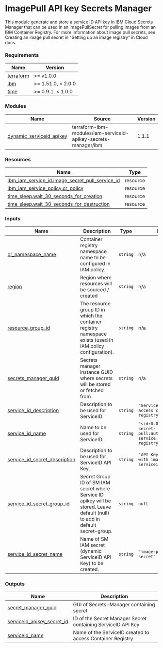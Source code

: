 # ImagePull API key Secrets Manager

This module generate and store a service ID API key in IBM Cloud Secrets Manager that can be used in an imagePullSecret for pulling images from an IBM Container Registry. For more information about image pull secrets, see Creating an image pull secret in "Setting up an image registry" in Cloud docs.

<!-- BEGINNING OF PRE-COMMIT-TERRAFORM DOCS HOOK -->
### Requirements

| Name | Version |
|------|---------|
| <a name="requirement_terraform"></a> [terraform](#requirement\_terraform) | >= v1.0.0 |
| <a name="requirement_ibm"></a> [ibm](#requirement\_ibm) | >= 1.51.0, < 2.0.0 |
| <a name="requirement_time"></a> [time](#requirement\_time) | >= 0.9.1, < 1.0.0 |

### Modules

| Name | Source | Version |
|------|--------|---------|
| <a name="module_dynamic_serviceid_apikey"></a> [dynamic\_serviceid\_apikey](#module\_dynamic\_serviceid\_apikey) | terraform-ibm-modules/iam-serviceid-apikey-secrets-manager/ibm | 1.1.1 |

### Resources

| Name | Type |
|------|------|
| [ibm_iam_service_id.image_secret_pull_service_id](https://registry.terraform.io/providers/IBM-Cloud/ibm/latest/docs/resources/iam_service_id) | resource |
| [ibm_iam_service_policy.cr_policy](https://registry.terraform.io/providers/IBM-Cloud/ibm/latest/docs/resources/iam_service_policy) | resource |
| [time_sleep.wait_30_seconds_for_creation](https://registry.terraform.io/providers/hashicorp/time/latest/docs/resources/sleep) | resource |
| [time_sleep.wait_30_seconds_for_destruction](https://registry.terraform.io/providers/hashicorp/time/latest/docs/resources/sleep) | resource |

### Inputs

| Name | Description | Type | Default | Required |
|------|-------------|------|---------|:--------:|
| <a name="input_cr_namespace_name"></a> [cr\_namespace\_name](#input\_cr\_namespace\_name) | Container registry namespace name to be configured in IAM policy. | `string` | n/a | yes |
| <a name="input_region"></a> [region](#input\_region) | Region where resources will be sourced / created | `string` | n/a | yes |
| <a name="input_resource_group_id"></a> [resource\_group\_id](#input\_resource\_group\_id) | The resource group ID in which the container registry namespace exists (used in IAM policy configuration). | `string` | n/a | yes |
| <a name="input_secrets_manager_guid"></a> [secrets\_manager\_guid](#input\_secrets\_manager\_guid) | Secrets manager instance GUID where secrets will be stored or fetched from | `string` | n/a | yes |
| <a name="input_service_id_description"></a> [service\_id\_description](#input\_service\_id\_description) | Description to be used for ServiceID. | `string` | `"ServiceId used to access container registry"` | no |
| <a name="input_service_id_name"></a> [service\_id\_name](#input\_service\_id\_name) | Name to be used for ServiceID. | `string` | `"sid:0.0.1:image-secret-pull:automated:simple-service:container-registry:"` | no |
| <a name="input_service_id_secret_description"></a> [service\_id\_secret\_description](#input\_service\_id\_secret\_description) | Description to be used for ServiceID API Key. | `string` | `"API Key associated with image pull serviceid"` | no |
| <a name="input_service_id_secret_group_id"></a> [service\_id\_secret\_group\_id](#input\_service\_id\_secret\_group\_id) | Secret Group ID of SM IAM secret where Service ID apikey will be stored. Leave default (null) to add in default secret-group. | `string` | `null` | no |
| <a name="input_service_id_secret_name"></a> [service\_id\_secret\_name](#input\_service\_id\_secret\_name) | Name of SM IAM secret (dynamic ServiceID API Key) to be created. | `string` | `"image-pull-iam-secret"` | no |

### Outputs

| Name | Description |
|------|-------------|
| <a name="output_secret_manager_guid"></a> [secret\_manager\_guid](#output\_secret\_manager\_guid) | GUI of Secrets-Manager containing secret |
| <a name="output_serviceid_apikey_secret_id"></a> [serviceid\_apikey\_secret\_id](#output\_serviceid\_apikey\_secret\_id) | ID of the Secret Manager Secret containing ServiceID API Key |
| <a name="output_serviceid_name"></a> [serviceid\_name](#output\_serviceid\_name) | Name of the ServiceID created to access Container Registry |
<!-- END OF PRE-COMMIT-TERRAFORM DOCS HOOK -->
